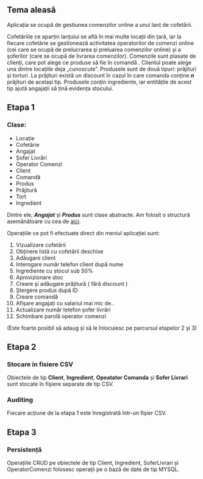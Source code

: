 ## Tema aleasă
Aplicația se ocupă de gestiunea comenzilor online a unui lanț de cofetării. 

Cofetăriile ce aparțin lanțului se află în mai multe locații din țară, iar la fiecare cofetărie se gestionează activitatea operatorilor de comenzi online (cei care se ocupă de prelucrarea și preluarea comenzilor online) și a șoferilor (care se ocupă de livrarea comenzilor).
Comenzile sunt plasate de clienți, care pot alege ce produse să fie în comandă . Clientul poate alege una dintre locațiile deja „cunoscute”.
Produsele sunt de două tipuri: prăjituri și torturi. La prăjituri există un discount în cazul în care comanda conține **_n_** prăjituri de același tip. Produsele conțin ingrediente, iar entitățile de acest tip ajută angajații să țină evidența stocului. 

## Etapa 1
### Clase:
- Locație
- Cofetărie
- Angajat
- Șofer Livrări
- Operator Comenzi
- Client
- Comandă
- Produs
- Prăjitură
- Tort
- Ingredient

Dintre ele, **_Angajat_** și **_Produs_** sunt clase abstracte. 
Am folosit o structură asemănătoare cu cea de [aici](https://github.com/adrian-buturuga/pao_lab/tree/main/projectStructure).

Operațiile ce pot fi efectuate direct din meniul aplicației sunt: 
1.  Vizualizare cofetării
2.  Obținere listă cu cofetării deschise
3.  Adăugare client
4.  Interogare număr telefon client după nume
5.  Ingrediente cu stocul sub 50%
6.  Aprovizionare stoc
7.  Creare și adăugare prăjitură ( fără discount )
8.  Ștergere produs după ID
9.  Creare comandă
10. Afișare angajați cu salariul mai mic de..
11. Actualizare număr telefon șofer livrări
12. Schimbare parolă operator comenzi

(Este foarte posibil să adaug și să le înlocuiesc pe parcursul etapelor 2 și 3)

## Etapa 2
### Stocare in fisiere CSV

Obiectele de tip **Client**, **Ingredient**, **Opeatator Comanda** și **Sofer Livrari** sunt stocate în fișiere separate de tip CSV.

### Auditing
Fiecare acțiune de la etapa 1 este înregistrată într-un fișier CSV. 

## Etapa 3
### Persistență
Operațiile CRUD pe obiectele de tip Client, Ingredient, SoferLivrari și OperatorComenzi folosesc operații pe o bază de date de tip MYSQL.
